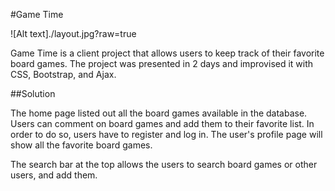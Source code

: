 #Game Time

![Alt text]./layout.jpg?raw=true

Game Time is a client project that allows users to keep track of their favorite board games. The project was presented in 2 days and improvised it with CSS, Bootstrap, and Ajax.

##Solution

The home page listed out all the board games available in the database. Users can comment on board games and add them to their favorite list. In order to do so, users have to register and log in. The user's profile page will show all the favorite board games.

The search bar at the top allows the users to search board games or other users, and add them.
